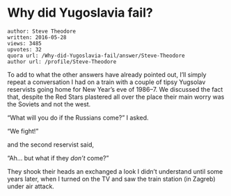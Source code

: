 # Why did Yugoslavia fail?

	author: Steve Theodore
	written: 2016-05-28
	views: 3485
	upvotes: 32
	quora url: /Why-did-Yugoslavia-fail/answer/Steve-Theodore
	author url: /profile/Steve-Theodore


To add to what the other answers have already pointed out, I’ll simply repeat a conversation I had on a train with a couple of tipsy Yugsolav reservists going home for New Year’s eve of 1986–7. We discussed the fact that, despite the Red Stars plastered all over the place their main worry was the Soviets and not the west.

“What will you do if the Russians come?” I asked.

“We fight!”

and the second reservist said,

“Ah… but what if they _don’t_  come?”

They shook their heads an exchanged a look I didn’t understand until some years later, when I turned on the TV and saw the train station (in Zagreb) under air attack.

